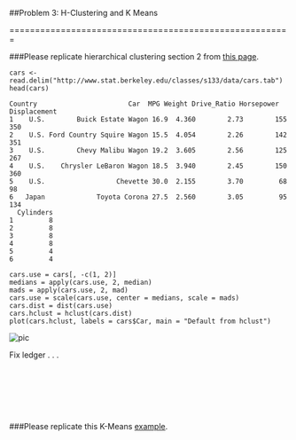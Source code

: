 ##Problem 3: H-Clustering and K Means 

=======================================================

###Please replicate hierarchical clustering section 2 from [this page](http://www.stat.berkeley.edu/classes/s133/Cluster2a.html).

```{r}
cars <- read.delim("http://www.stat.berkeley.edu/classes/s133/data/cars.tab")
head(cars)
```

```
Country                       Car  MPG Weight Drive_Ratio Horsepower Displacement
1    U.S.        Buick Estate Wagon 16.9  4.360        2.73        155          350
2    U.S. Ford Country Squire Wagon 15.5  4.054        2.26        142          351
3    U.S.        Chevy Malibu Wagon 19.2  3.605        2.56        125          267
4    U.S.    Chrysler LeBaron Wagon 18.5  3.940        2.45        150          360
5    U.S.                  Chevette 30.0  2.155        3.70         68           98
6   Japan             Toyota Corona 27.5  2.560        3.05         95          134
  Cylinders
1         8
2         8
3         8
4         8
5         4
6         4
```

```{r}
cars.use = cars[, -c(1, 2)]
medians = apply(cars.use, 2, median)
mads = apply(cars.use, 2, mad)
cars.use = scale(cars.use, center = medians, scale = mads)
cars.dist = dist(cars.use)
cars.hclust = hclust(cars.dist)
plot(cars.hclust, labels = cars$Car, main = "Default from hclust")
```

![pic](http://patellis.files.wordpress.com/2014/04/rplot2.png)

Fix ledger . . .

```{r}

```

```{r}

```

```{r}

```

```{r}

```

```{r}

```

```{r}

```

```{r}

```


###Please replicate this K-Means [example](http://www.r-statistics.com/2013/08/k-means-clustering-from-r-in-action/). 



